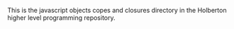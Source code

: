 This is the javascript objects copes and closures directory in the Holberton higher level programming repository.

